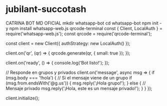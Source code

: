 # jubilant-succotash
CATRINA BOT MD OFICIAL 
mkdir whatsapp-bot
cd whatsapp-bot
npm init -y
npm install whatsapp-web.js qrcode-terminal
const { Client, LocalAuth } = require('whatsapp-web.js');
const qrcode = require('qrcode-terminal');

const client = new Client({
    authStrategy: new LocalAuth()
});

client.on('qr', (qr) => {
    qrcode.generate(qr, { small: true });
});

client.on('ready', () => {
    console.log('Bot listo!');
});

// Responde en grupos y privados
client.on('message', async msg => {
    if (msg.body === '!hola') {
        // Si el mensaje viene de un grupo
        if (msg.from.endsWith('@g.us')) {
            msg.reply('¡Hola grupo!');
        } else {
            // Mensaje privado
            msg.reply('¡Hola, este es un mensaje privado!');
        }
    }
});

client.initialize();